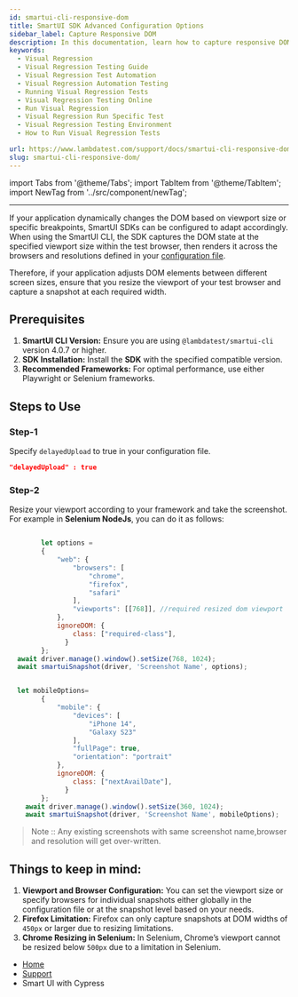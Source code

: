 ```yaml
---
id: smartui-cli-responsive-dom
title: SmartUI SDK Advanced Configuration Options
sidebar_label: Capture Responsive DOM
description: In this documentation, learn how to capture responsive DOM by capturing multiple screenshots of the same DOM
keywords:
  - Visual Regression
  - Visual Regression Testing Guide
  - Visual Regression Test Automation
  - Visual Regression Automation Testing
  - Running Visual Regression Tests
  - Visual Regression Testing Online
  - Run Visual Regression
  - Visual Regression Run Specific Test
  - Visual Regression Testing Environment
  - How to Run Visual Regression Tests

url: https://www.lambdatest.com/support/docs/smartui-cli-responsive-dom/
slug: smartui-cli-responsive-dom/
---
```


import Tabs from '@theme/Tabs';
import TabItem from '@theme/TabItem';
import NewTag from '../src/component/newTag';

---

If your application dynamically changes the DOM based on viewport size or specific breakpoints, SmartUI SDKs can be configured to adapt accordingly. When using the SmartUI CLI, the SDK captures the DOM state at the specified viewport size within the test browser, then renders it across the browsers and resolutions defined in your [configuration file](https://www.lambdatest.com/support/docs/smartui-sdk-config-options/).

Therefore, if your application adjusts DOM elements between different screen sizes, ensure that you resize the viewport of your test browser and capture a snapshot at each required width.

## Prerequisites 

1. **SmartUI CLI Version:** Ensure you are using `@lambdatest/smartui-cli` version 4.0.7 or higher.
2. **SDK Installation:** Install the **SDK** with the specified compatible version.
3. **Recommended Frameworks:** For optimal performance, use either Playwright or Selenium frameworks.

## Steps to Use

### Step-1
Specify `delayedUpload` to true in your configuration file.

```json
"delayedUpload" : true
```


### Step-2

Resize your viewport according to your framework and take the screenshot. For example in **Selenium NodeJs**, you can do it as follows:  

```js

        let options =
        {
            "web": {
                "browsers": [
                    "chrome",
                    "firefox",
                    "safari"
                ],
                "viewports": [[768]], //required resized dom viewport
            },
            ignoreDOM: {
                class: ["required-class"],
              }
        };
  await driver.manage().window().setSize(768, 1024);
  await smartuiSnapshot(driver, 'Screenshot Name', options);


  let mobileOptions=
        {
            "mobile": {
                "devices": [
                    "iPhone 14",
                    "Galaxy S23"
                ],
                "fullPage": true,
                "orientation": "portrait"
            },
            ignoreDOM: {
                class: ["nextAvailDate"],
              }
        };
    await driver.manage().window().setSize(360, 1024);
    await smartuiSnapshot(driver, 'Screenshot Name', mobileOptions);
```

>Note :: Any existing screenshots with same screenshot name,browser and resolution will get over-written.


## Things to keep in mind: 

1. **Viewport and Browser Configuration:** You can set the viewport size or specify browsers for individual snapshots either globally in the configuration file or at the snapshot level based on your needs.
2. **Firefox Limitation:** Firefox can only capture snapshots at DOM widths of `450px` or larger due to resizing limitations.
3. **Chrome Resizing in Selenium:** In Selenium, Chrome’s viewport cannot be resized below `500px` due to a limitation in Selenium.

<script type="application/ld+json"
      dangerouslySetInnerHTML={{ __html: JSON.stringify({
       "@context": "https://schema.org",
        "@type": "BreadcrumbList",
        "itemListElement": [{
          "@type": "ListItem",
          "position": 1,
          "name": "LambdaTest",
          "item": "https://www.lambdatest.com"
        },{
          "@type": "ListItem",
          "position": 2,
          "name": "Support",
          "item": "https://www.lambdatest.com/support/docs/"
        },{
          "@type": "ListItem",
          "position": 3,
          "name": "Smart Visual Testing",
          "item": "https://www.lambdatest.com/support/docs/smart-ui-cypress/"
        }]
      })
    }}
></script>













<nav aria-label="breadcrumbs">
  <ul className="breadcrumbs">
    <li className="breadcrumbs__item">
      <a className="breadcrumbs__link" target="_self" href="https://www.lambdatest.com">
        Home
      </a>
    </li>
    <li className="breadcrumbs__item">
      <a className="breadcrumbs__link" target="_self" href="https://www.lambdatest.com/support/docs/">
        Support
      </a>
    </li>
    <li className="breadcrumbs__item breadcrumbs__item--active">
      <span className="breadcrumbs__link"> Smart UI with Cypress  </span>
    </li>
  </ul>
</nav>
